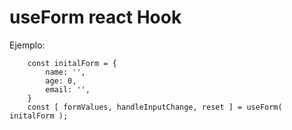 # useForm react Hook

Ejemplo:
```
    const initalForm = {
        name: '',
        age: 0,
        email: '',
    }
    const [ formValues, handleInputChange, reset ] = useForm( initalForm );
```